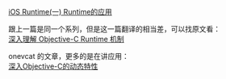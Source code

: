 [iOS Runtime(一) Runtime的应用](https://juejin.im/post/58f833458d6d81005875f872)  

跟上一篇是同一个系列，但是这一篇翻译的相当差，可以找原文看：  
[深入理解 Objective-C Runtime 机制](https://juejin.im/post/58f830c3a22b9d0065827442)

onevcat 的文章，更多的是在讲应用：  
[深入Objective-C的动态特性](https://onevcat.com/2012/04/objective-c-runtime/)